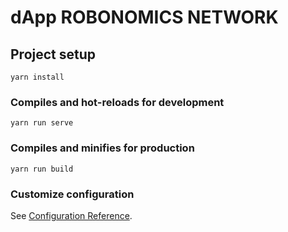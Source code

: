 # dApp ROBONOMICS NETWORK

## Project setup

```
yarn install
```

### Compiles and hot-reloads for development

```
yarn run serve
```

### Compiles and minifies for production

```
yarn run build
```

### Customize configuration

See [Configuration Reference](https://cli.vuejs.org/config/).
